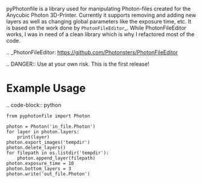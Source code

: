 pyPhotonfile is a library used for manipulating Photon-files created for the Anycubic Photon 3D-Printer. Currently it supports removing and adding
new layers as well as changing global parameters like the exposure time, etc.
It is based on the work done by `PhotonFileEditor`_. While PhotonFileEditor works, I was in need of a clean library which is why I refactored most of the code.

.. _PhotonFileEditor: https://github.com/Photonsters/PhotonFileEditor

.. DANGER::
   Use at your own risk. This is the first release!

Example Usage
========================================

.. code-block:: python

    from pyphotonfile import Photon

    photon = Photon('in_file.Photon')
    for layer in photon.layers:
        print(layer)
    photon.export_images('tempdir')
    photon.delete_layers()
    for filepath in os.listdir('tempdir'):
        photon.append_layer(filepath)
    photon.exposure_time = 10
    photon.bottom_layers = 3
    photon.write('out_file.Photon')
